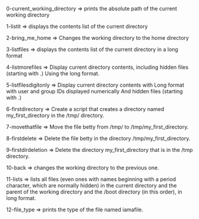 
0-current_working_directory => prints the absolute path of the current working directory

1-listit => displays the contents list of the current directory

2-bring_me_home => Changes the working directory to the home directory

3-listfiles => displays the contents list of the current directory in a long format

4-listmorefiles => Display current directory contents, including hidden files (starting with .) Using the long format.

5-listfilesdigitonly => Display current directory contents with Long format with user and group IDs displayed numerically And hidden files (starting with .)

6-firstdirectory => Create a script that creates a directory named my_first_directory in the /tmp/ directory.

7-movethatfile => Move the file betty from /tmp/ to /tmp/my_first_directory.

8-firstdelete => Delete the file betty in the directory /tmp/my_first_directory.

9-firstdirdeletion => Delete the directory my_first_directory that is in the /tmp directory.

10-back => changes the working directory to the previous one.

11-lists =>  lists all files (even ones with names beginning with a period character, which are normally hidden) in the current directory and the parent of the working directory and the /boot directory (in this order), in long format.

12-file_type =>  prints the type of the file named iamafile.
